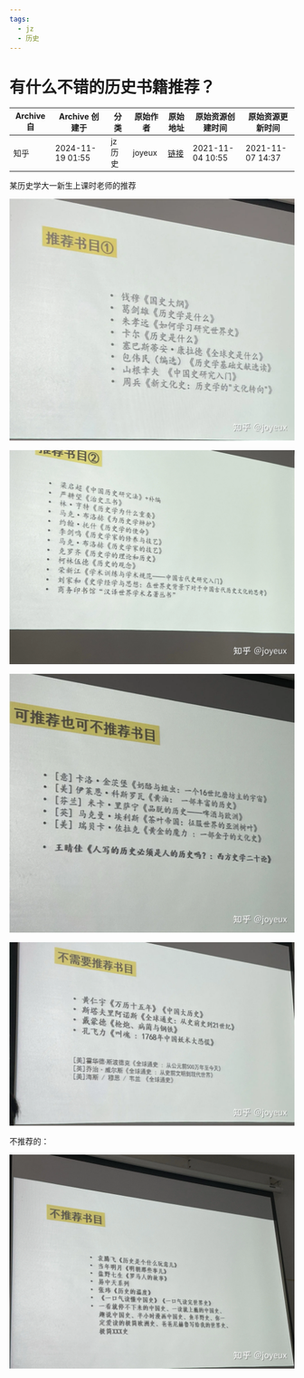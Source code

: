```yaml
---
tags:
  - jz
  - 历史
---
```

# 有什么不错的历史书籍推荐？

| Archive 自 | Archive 创建于      | 分类    | 原始作者   | 原始地址                                                             | 原始资源创建时间         | 原始资源更新时间         |
| --------- | ---------------- | ----- | ------ | ---------------------------------------------------------------- | ---------------- | ---------------- |
| 知乎        | 2024-11-19 01:55 | jz 历史 | joyeux | [链接](https://www.zhihu.com/question/485546594/answer/2206470100) | 2021-11-04 10:55 | 2021-11-07 14:37 |



某历史学大一新生上课时老师的推荐

![](assets/693cf02a23ce626ceb84918935ed39bf_MD5.webp)




![](assets/119a7231917c8bb86afd0da05741107d_MD5.webp)




![](assets/aaceec288077d969edfadbc5dc14a72e_MD5.webp)




![](assets/3286e78f01f784099306b8815555337f_MD5.webp)

不推荐的：

![](assets/c7488dc2b2c8f12165fcec5b9490de47_MD5.webp)

